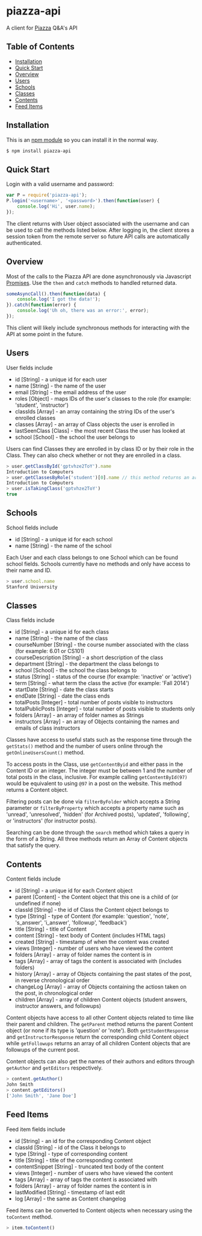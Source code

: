 # piazza-api

A client for [Piazza](https://piazza.com/) Q&A's API

## Table of Contents

- [Installation](#installation)
- [Quick Start](#quick-start)
- [Overview](#overview)
- [Users](#users)
- [Schools](#schools)
- [Classes](#classes)
- [Contents](#contents)
- [Feed Items](#feed-items)

## Installation

This is an [npm module](https://www.npmjs.com/package/piazza-api) so you can install it in the normal way.
```sh
$ npm install piazza-api
```

## Quick Start

Login with a valid username and password:
```js
var P = require('piazza-api');
P.login('<username>', '<password>').then(function(user) {
    console.log('Hi', user.name);
});
```
The client returns with User object associated with the username and can be used to call the methods listed below. After logging in, the client stores a session token from the remote server so future API calls are automatically authenticated.

## Overview

Most of the calls to the Piazza API are done asynchronously via Javascript [Promises](http://www.html5rocks.com/en/tutorials/es6/promises/). Use the `then` and `catch` methods to handled returned data.
```js
someAsyncCall().then(function(data) {
    console.log('I got the data!');
}).catch(function(error) {
    console.log('Uh oh, there was an error:', error);
});
```
This client will likely include synchronous methods for interacting with the API at some point in the future.

## Users

User fields include

* id [String] - a unique id for each user
* name [String] - the name of the user
* email [String] - the email address of the user
* roles [Object] - maps IDs of the user's classes to the role (for example: 'student', 'instructor')
* classIds [Array] - an array containing the string IDs of the user's enrolled classes
* classes [Array] - an array of Class objects the user is enrolled in
* lastSeenClass [Class] - the most recent Class the user has looked at
* school [School] - the school the user belongs to

Users can find Classes they are enrolled in by class ID or by their role in the Class. They can also check whether or not they are enrolled in a class.
```js
> user.getClassById('gptvhze2ToY').name
Introduction to Computers
> user.getClassesByRole('student')[0].name // this method returns an array
Introduction to Computers
> user.isTakingClass('gptvhze2ToY')
true
``` 

## Schools

School fields include

* id [String] - a unique id for each school
* name [String] - the name of the school

Each User and each class belongs to one School which can be found school fields. Schools currently have no methods and only have access to their name and ID.
```js
> user.school.name
Stanford University
```

## Classes

Class fields include

* id [String] - a unique id for each class
* name [String] - the name of the class
* courseNumber [String] - the course number associated with the class (for example: 6.01 or CS101)
* courseDescription [String] - a short description of the class
* department [String] - the department the class belongs to
* school [School] - the school the class belongs to
* status [String] - status of the course (for example: 'inactive' or 'active')
* term [String] - what term the class the active (for example: 'Fall 2014')
* startDate [String] - date the class starts
* endDate [String] - date the class ends
* totalPosts [Integer] - total number of posts visible to instructors
* totalPublicPosts [Integer] - total number of posts visible to students only
* folders [Array] - an array of folder names as Strings
* instructors [Array] - an array of Objects containing the names and emails of class instructors

Classes have access to useful stats such as the response time through the `getStats()` method and the number of users online through the `getOnlineUsersCount()` method.

To access posts in the Class, use `getContentByid` and either pass in the Content ID or an integer. The integer must be between 1 and the number of total posts in the class, inclusive. For example calling `getContentById(97)` would be equivalent to using `@97` in a post on the website. This method returns a Content object.

Filtering posts can be done via `filterByFolder` which accepts a String parameter or `filterByProperty` which accepts a property name such as 'unread', 'unresolved', 'hidden' (for Archived posts), 'updated', 'following', or 'instructors' (for instructor posts). 

Searching can be done through the `search` method which takes a query in the form of a String. All three methods return an Array of Content objects that satisfy the query.

## Contents

Content fields include

* id [String] - a unique id for each Content object
* parent [Content] - the Content object that this one is a child of (or undefined if none)
* classId [String] - the id of Class the Content object belongs to
* type [String] - type of Content (for example: 'question', 'note', 's_answer', 'i_answer', 'followup', 'feedback')
* title [String] - title of Content
* content [String] - text body of Content (includes HTML tags)
* created [String] - timestamp of when the content was created
* views [Integer] - number of users who have viewed the content
* folders [Array] - array of folder names the content is in
* tags [Array] - array of tags the content is associated with (includes folders)
* history [Array] - array of Objects containing the past states of the post, in reverse chronological order
* changeLog [Array] - array of Objects containing the actiosn taken on the post, in chronological order
* children [Array] - array of children Content objects (student answers, instructor answers, and followups)

Content objects have access to all other Content objects related to time like their parent and children. The `getParent` method returns the parent Content object (or none if its type is 'question' or 'note'). Both `getStudentResponse` and `getInstructorResponse` return the corresponding child Content object while `getFollowups` returns an array of all children Content objects that are followups of the current post.

Content objects can also get the names of their authors and editors through `getAuthor` and `getEditors` respectively.

```js
> content.getAuthor()
John Smith
> content.getEditors()
['John Smith', 'Jane Doe']
```

## Feed Items

Feed item fields include

* id [String] - an id for the corresponding Content object
* classId [String] - id of the Class it belongs to
* type [String] - type of corresponding content
* title [String] - title of the corresponding content
* contentSnippet [String] - truncated text body of the content
* views [Integer] - number of users who have viewed the content
* tags [Array] - array of tags the content is associated with
* folders [Array] - array of folder names the content is in
* lastModified [String] - timestamp of last edit
* log [Array] - the same as Content changelog

Feed items can be converted to Content objects when necessary using the `toContent` method.

```js
> item.toContent()
```